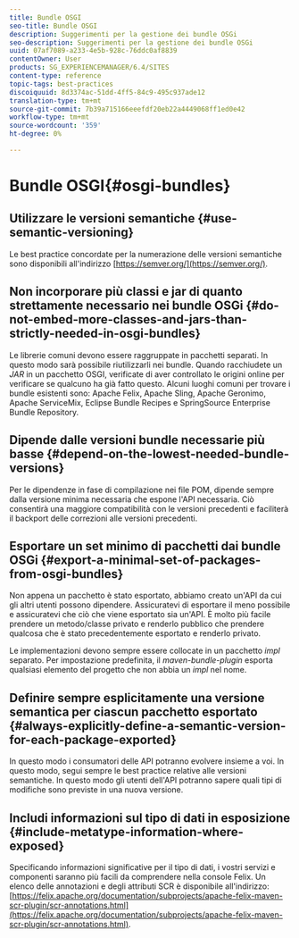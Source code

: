 ```yaml
---
title: Bundle OSGI
seo-title: Bundle OSGI
description: Suggerimenti per la gestione dei bundle OSGi
seo-description: Suggerimenti per la gestione dei bundle OSGi
uuid: 07af7089-a233-4e5b-928c-76ddc0af8839
contentOwner: User
products: SG_EXPERIENCEMANAGER/6.4/SITES
content-type: reference
topic-tags: best-practices
discoiquuid: 8d3374ac-51dd-4ff5-84c9-495c937ade12
translation-type: tm+mt
source-git-commit: 7b39a715166eeefdf20eb22a4449068ff1ed0e42
workflow-type: tm+mt
source-wordcount: '359'
ht-degree: 0%

---
```



# Bundle OSGI{#osgi-bundles}

## Utilizzare le versioni semantiche {#use-semantic-versioning}

Le best practice concordate per la numerazione delle versioni semantiche sono disponibili all&#39;indirizzo [https://semver.org/](https://semver.org/).

## Non incorporare più classi e jar di quanto strettamente necessario nei bundle OSGi {#do-not-embed-more-classes-and-jars-than-strictly-needed-in-osgi-bundles}

Le librerie comuni devono essere raggruppate in pacchetti separati. In questo modo sarà possibile riutilizzarli nei bundle. Quando racchiudete un *JAR* in un pacchetto OSGI, verificate di aver controllato le origini online per verificare se qualcuno ha già fatto questo. Alcuni luoghi comuni per trovare i bundle esistenti sono: Apache Felix, Apache Sling, Apache Geronimo, Apache ServiceMix, Eclipse Bundle Recipes e SpringSource Enterprise Bundle Repository.

## Dipende dalle versioni bundle necessarie più basse {#depend-on-the-lowest-needed-bundle-versions}

Per le dipendenze in fase di compilazione nei file POM, dipende sempre dalla versione minima necessaria che espone l&#39;API necessaria. Ciò consentirà una maggiore compatibilità con le versioni precedenti e faciliterà il backport delle correzioni alle versioni precedenti.

## Esportare un set minimo di pacchetti dai bundle OSGi {#export-a-minimal-set-of-packages-from-osgi-bundles}

Non appena un pacchetto è stato esportato, abbiamo creato un&#39;API da cui gli altri utenti possono dipendere. Assicuratevi di esportare il meno possibile e assicuratevi che ciò che viene esportato sia un&#39;API. È molto più facile prendere un metodo/classe privato e renderlo pubblico che prendere qualcosa che è stato precedentemente esportato e renderlo privato.

Le implementazioni devono sempre essere collocate in un pacchetto *impl* separato. Per impostazione predefinita, il *maven-bundle-plugin* esporta qualsiasi elemento del progetto che non abbia un *impl* nel nome.

## Definire sempre esplicitamente una versione semantica per ciascun pacchetto esportato {#always-explicitly-define-a-semantic-version-for-each-package-exported}

In questo modo i consumatori delle API potranno evolvere insieme a voi. In questo modo, segui sempre le best practice relative alle versioni semantiche. In questo modo gli utenti dell&#39;API potranno sapere quali tipi di modifiche sono previste in una nuova versione.

## Includi informazioni sul tipo di dati in esposizione {#include-metatype-information-where-exposed}

Specificando informazioni significative per il tipo di dati, i vostri servizi e componenti saranno più facili da comprendere nella console Felix. Un elenco delle annotazioni e degli attributi SCR è disponibile all&#39;indirizzo: [https://felix.apache.org/documentation/subprojects/apache-felix-maven-scr-plugin/scr-annotations.html](https://felix.apache.org/documentation/subprojects/apache-felix-maven-scr-plugin/scr-annotations.html).

